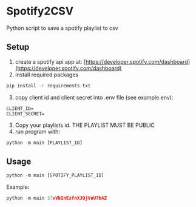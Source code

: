 # Spotify2CSV
Python script to save a spotify playlist to csv

## Setup
1. create a spotify api app at: [https://developer.spotify.com/dashboard](https://developer.spotify.com/dashboard)
2. install required packages
```bash
pip install -r requirements.txt
```
3. copy client id and client secret into .env file (see example.env):
```env
CLIENT_ID=
CLIENT_SECRET=
```
3. Copy your playlists id. THE PLAYLIST MUST BE PUBLIC
4. run program with:
```python
python -m main [PLAYLIST_ID]
```

## Usage

```python
python -m main [SPOTIFY_PLAYLIST_ID]
```

Example:
```python
python -m main 37vVbInEzfnXJQjVuU7bAZ
```
